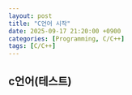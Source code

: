 ```yaml
---
layout: post
title: "C언어 시작"
date: 2025-09-17 21:20:00 +0900
categories: [Programming, C/C++]
tags: [C/C++]
---
```


## c언어(테스트)